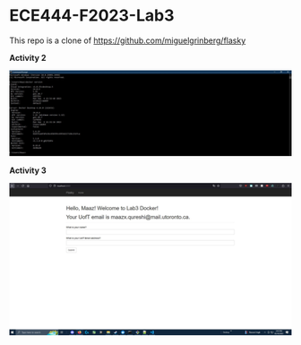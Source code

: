 # ECE444-F2023-Lab3

This repo is a clone of https://github.com/miguelgrinberg/flasky

**Activity 2**

![](images/Lab3Act2.JPG)

**Activity 3**

![](images/Lab3Act3.JPG)

